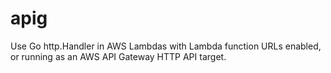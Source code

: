 # apig

Use Go http.Handler in AWS Lambdas with Lambda function URLs enabled,
or running as an AWS API Gateway HTTP API target.
